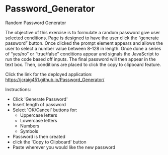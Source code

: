 # Password_Generator
Random Password Generator 

The objective of this exercise is to formulate a random password give user selected conditions. Page is designed to have the user click the “generate password” button. Once clicked the prompt element appears and allows the user to select a number value between 8-128 in length. Once done a series of “yes/no” or “true/false” conditions appear and signals the JavaScript to run the code based off inputs. The final password will then appear in the text box. Then, conditions are placed to click the copy to clipboard feature. 

Click the link for the deployed application: https://jcraig451.github.io/Password_Generator/

Instructions:

- Click 'Generate Password'
- Insert length of password
- Select 'OK/Cancel' buttons for:
    - Uppercase letters
    - Lowercase letters
    - Numbers
    - Symbols 
- Password is then created 
- click the 'Copy to Clipboard' button
- Paste wherever you would like the new password
